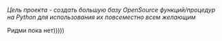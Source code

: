 
*Цель проекта - создать большую базу OpenSource функций/процедур на Python для использования их повсеместно всем желающим*

Ридми пока нет)))))
